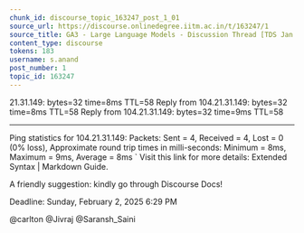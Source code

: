 ```yaml
---
chunk_id: discourse_topic_163247_post_1_01
source_url: https://discourse.onlinedegree.iitm.ac.in/t/163247/1
source_title: GA3 - Large Language Models - Discussion Thread [TDS Jan 2025]
content_type: discourse
tokens: 183
username: s.anand
post_number: 1
topic_id: 163247
---
```


21.31.149: bytes=32 time=8ms TTL=58
Reply from 104.21.31.149: bytes=32 time=8ms TTL=58
Reply from 104.21.31.149: bytes=32 time=9ms TTL=58

---

Ping statistics for 104.21.31.149:
 Packets: Sent = 4, Received = 4, Lost = 0 (0% loss),
Approximate round trip times in milli-seconds:
 Minimum = 8ms, Maximum = 9ms, Average = 8ms
`
Visit this link for more details: Extended Syntax | Markdown Guide.

A friendly suggestion: kindly go through Discourse Docs!

Deadline: Sunday, February 2, 2025 6:29 PM

@carlton @Jivraj @Saransh_Saini
